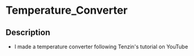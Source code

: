 # Temperature_Converter
## Description
+ I made a temperature converter following Tenzin's tutorial on YouTube
